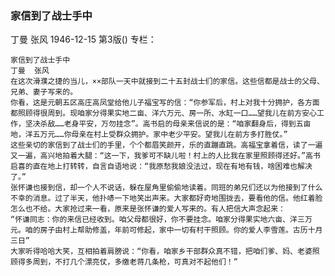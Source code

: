 ### 家信到了战士手中
丁曼  张风
1946-12-15
第3版()
专栏：

    家信到了战士手中
    丁曼  张风
    在这次滑濮之捷的当儿，××部队一天中就接到二十五封战士们的家信。这些信都是战士的父母、兄弟、妻子写来的。
    你看，这是元朝五区高庄高凤堂给他儿子福宝写的信：“你参军后，村上对我十分拥护，各方面都照顾得很周到。现咱家分得果实地二亩、洋六万元、房一所、水缸一口……望我儿在前方安心工作，坚决杀敌……老身平安，万勿挂念”。高书启的母亲来信说的是：“咱家翻身后，得到五亩地，洋五万元……你母亲在村上受群众拥护。家中老少平安。望我儿在前方多打胜仗。”
    这些亲切的家信到了战士们的手里，个个都眉笑颜开，乐的直蹦直跳。高福宝拿着信，读了一遍又一遍，高兴地拍着大腿：“这一下，我爹可不缺儿啦！村上的人比我在家里照顾得还好。”高书启喜的直在地上打转转，自言自语地说：“我原愁我娘没法过，现在有地有钱，啥困难也解决了。”
    张怀谦也接到信，却一个人不说话，躲在屋角里偷偷地读着。同班的弟兄们还以为他接到了什么不幸的消息。过了半天，他扑哧一下地笑出声来。大家都好奇地围拢去，要看他的信。他红着脸怎么也不给。大家抢过来一看，原来是张怀谦的爱人写来的。有人把信大声念起来：
    “怀谦同志：你的来信已经收到。咱父母都很好，你不要挂念。咱家分得果实地六亩、洋三万元。咱的房子由村上帮助修盖，年前可修起，家中一切有村干照顾。你的爱人李雪莲。古历十月三日”
    大家听得哈哈大笑，互相拍着肩膀说：“你看，咱家乡干部群众真不错，把咱们爹、妈、老婆照顾得多周到，不打几个漂亮仗，多缴老蒋几条枪，可真对不起他们！”
